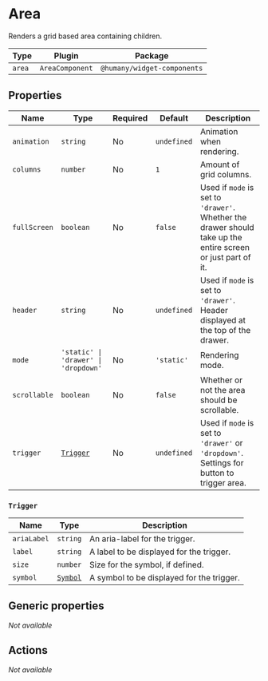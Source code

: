 # Area

Renders a grid based area containing children.

| Type   | Plugin          | Package                     |
| ------ | --------------- | --------------------------- |
| `area` | `AreaComponent` | `@humany/widget-components` |

## Properties

| Name         | Type                                 | Required | Default     | Description                                                                                                  |
| ------------ | ------------------------------------ | -------- | ----------- | ------------------------------------------------------------------------------------------------------------ |
| `animation`  | `string`                             | No       | `undefined` | Animation when rendering.                                                                                    | ; |
| `columns`    | `number`                             | No       | `1`         | Amount of grid columns.                                                                                      | ; |
| `fullScreen` | `boolean`                            | No       | `false`     | Used if `mode` is set to `'drawer'`. Whether the drawer should take up the entire screen or just part of it. | ; |
| `header`     | `string`                             | No       | `undefined` | Used if `mode` is set to `'drawer'`. Header displayed at the top of the drawer.                              | ; |
| `mode`       | `'static' \| 'drawer' \| 'dropdown'` | No       | `'static'`  | Rendering mode.                                                                                              | ; |
| `scrollable` | `boolean`                            | No       | `false`     | Whether or not the area should be scrollable.                                                                | ; |
| `trigger`    | [`Trigger`](#trigger)                | No       | `undefined` | Used if `mode` is set to `'drawer'` or `'dropdown'`. Settings for button to trigger area.                    | ; |

### `Trigger`

| Name        | Type                                                       | Description                               |
| ----------- | ---------------------------------------------------------- | ----------------------------------------- |
| `ariaLabel` | `string`                                                   | An aria-label for the trigger.            |
| `label`     | `string`                                                   | A label to be displayed for the trigger.  |
| `size`      | `number`                                                   | Size for the symbol, if defined.          |
| `symbol`    | [`Symbol`](/component-reference/generic-properties#symbol) | A symbol to be displayed for the trigger. |

## Generic properties

_Not available_

## Actions

_Not available_
